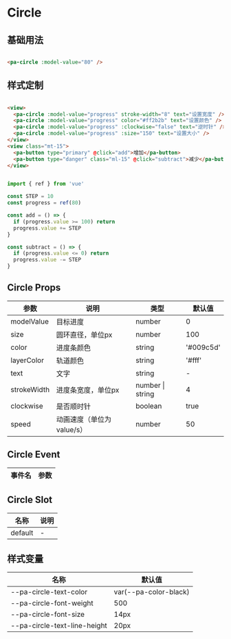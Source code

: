 # Circle

<!--codes start-->

## 基础用法

```html [template]

<pa-circle :model-value="80" />

```
## 样式定制

```html [template]

<view>
  <pa-circle :model-value="progress" stroke-width="8" text="设置宽度" />
  <pa-circle :model-value="progress" color="#ff2b2b" text="设置颜色" />
  <pa-circle :model-value="progress" :clockwise="false" text="逆时针" />
  <pa-circle :model-value="progress" :size="150" text="设置大小" />
</view>
<view class="mt-15">
  <pa-button type="primary" @click="add">增加</pa-button>
  <pa-button type="danger" class="ml-15" @click="subtract">减少</pa-button>
</view>

```
```ts [script]

import { ref } from 'vue'

const STEP = 10
const progress = ref(80)

const add = () => {
  if (progress.value >= 100) return
  progress.value += STEP
}

const subtract = () => {
  if (progress.value <= 0) return
  progress.value -= STEP
}

```

<!--codes end-->

## Circle Props

<!--props start-->

| 参数 | 说明 | 类型 | 默认值 |
| --- | ----- | --- | --- |
| modelValue | 目标进度 | number |  0 |
| size | 圆环直径，单位px | number |  100 |
| color | 进度条颜色 | string |  '#009c5d' |
| layerColor | 轨道颜色 | string |  '#fff' |
| text | 文字 | string | - |
| strokeWidth | 进度条宽度，单位px | number \| string |  4 |
| clockwise | 是否顺时针 | boolean |  true |
| speed | 动画速度（单位为 value/s） | number |  50 |

<!--props end-->

## Circle Event

<!--event start-->

| 事件名 | 参数 |
| --- | --- |


<!--event end-->

## Circle Slot

<!--slot start-->

| 名称 | 说明 |
| --- | --- |
| default | - |

<!--slot end-->

## 样式变量

<!--cssVar start-->

| 名称 | 默认值 |
| --- | --- |
| --pa-circle-text-color | var(--pa-color-black) |
| --pa-circle-font-weight | 500 |
| --pa-circle-font-size | 14px |
| --pa-circle-text-line-height | 20px |

<!--cssVar end-->

